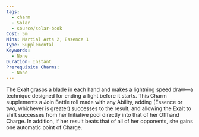```yaml
---
tags:
  - charm
  - Solar
  - source/solar-book
Cost: 5m
Mins: Martial Arts 2, Essence 1
Type: Supplemental
Keywords:
  - None
Duration: Instant
Prerequisite Charms:
  - None
---
```

The Exalt grasps a blade in each hand and makes a lightning speed draw—a technique designed for ending a fight before it starts. This Charm supplements a Join Battle roll made with any Ability, adding (Essence or two, whichever is greater) successes to the result, and allowing the Exalt to shift successes from her Initiative pool directly into that of her Offhand Charge. In addition, if her result beats that of all of her opponents, she gains one automatic point of Charge.